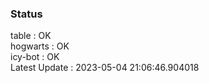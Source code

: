### Status


table : OK  
hogwarts : OK  
icy-bot : OK  
Latest Update : 2023-05-04 21:06:46.904018
